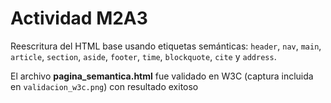 # Actividad M2A3 

Reescritura del HTML base usando etiquetas semánticas: 
`header`, `nav`, `main`, `article`, `section`, `aside`, `footer`, `time`, `blockquote`, `cite` y `address`.

El archivo **pagina_semantica.html** fue validado en W3C 
(captura incluida en `validacion_w3c.png`) con resultado exitoso
